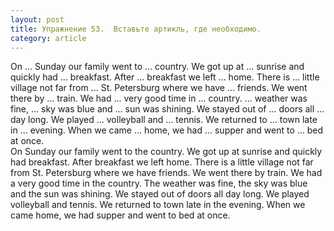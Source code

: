 ```yaml
---
layout: post
title: Упражнение 53.  Вставьте артикль, где необходимо.
category: article
---
```

<section class="question">
On ... Sunday our family went to ... country. We got up at ... sunrise and quickly had ... breakfast. After ... breakfast we left ... home. There is ... little village not far from ... St. Petersburg where we have ... friends. We went there by ... train. We had ... very good time in ... country. ... weather was fine, ... sky was blue and ... sun was shining. We stayed out of ... doors all ... day long. We played ... volleyball and ... tennis. We returned to ... town late in
... evening. When we came ... home, we had ... supper and went to ... bed at once.
</section>

<section class="answer">
On Sunday our family went to the country. We got up at sunrise and quickly had breakfast. After breakfast we left home. There is a little village not far from St. Petersburg where we have friends. We went there by train. We had a very good time in the country. The weather was fine, the sky was blue and the sun was shining. We stayed out of doors all day long. We played volleyball and tennis. We returned to town late in the evening. When we came home, we had supper and went to bed at once.
</section>